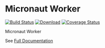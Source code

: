 # Micronaut Worker

[![Build Status](https://github.com/agorapulse/micronaut-worker/workflows/Check/badge.svg)](https://github.com/agorapulse/micronaut-worker/actions)
[![Download](https://api.bintray.com/packages/agorapulse/libs/micronaut-worker/images/download.svg)](https://bintray.com/agorapulse/libs/micronaut-worker/_latestVersion)
[![Coverage Status](https://coveralls.io/repos/github/agorapulse/micronaut-worker/badge.svg?branch=master)](https://coveralls.io/github/agorapulse/micronaut-worker?branch=master)

Micronaut Worker

See [Full Documentation][DOCS]

[DOCS]: https://agorapulse.github.io/micronaut-worker
